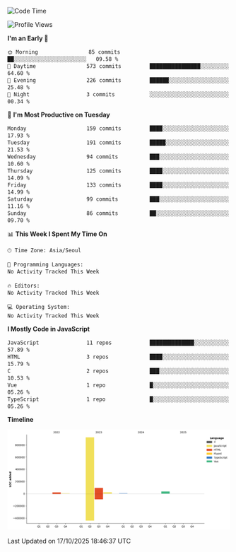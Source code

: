 <!--START_SECTION:waka-->
![Code Time](http://img.shields.io/badge/Code%20Time-131%20hrs%204%20mins-blue)

![Profile Views](http://img.shields.io/badge/Profile%20Views-0-blue)

**I'm an Early 🐤** 

```text
🌞 Morning                85 commits          ██░░░░░░░░░░░░░░░░░░░░░░░   09.58 % 
🌆 Daytime                573 commits         ████████████████░░░░░░░░░   64.60 % 
🌃 Evening                226 commits         ██████░░░░░░░░░░░░░░░░░░░   25.48 % 
🌙 Night                  3 commits           ░░░░░░░░░░░░░░░░░░░░░░░░░   00.34 % 
```
📅 **I'm Most Productive on Tuesday** 

```text
Monday                   159 commits         ████░░░░░░░░░░░░░░░░░░░░░   17.93 % 
Tuesday                  191 commits         █████░░░░░░░░░░░░░░░░░░░░   21.53 % 
Wednesday                94 commits          ███░░░░░░░░░░░░░░░░░░░░░░   10.60 % 
Thursday                 125 commits         ████░░░░░░░░░░░░░░░░░░░░░   14.09 % 
Friday                   133 commits         ████░░░░░░░░░░░░░░░░░░░░░   14.99 % 
Saturday                 99 commits          ███░░░░░░░░░░░░░░░░░░░░░░   11.16 % 
Sunday                   86 commits          ██░░░░░░░░░░░░░░░░░░░░░░░   09.70 % 
```


📊 **This Week I Spent My Time On** 

```text
🕑︎ Time Zone: Asia/Seoul

💬 Programming Languages: 
No Activity Tracked This Week

🔥 Editors: 
No Activity Tracked This Week

💻 Operating System: 
No Activity Tracked This Week
```

**I Mostly Code in JavaScript** 

```text
JavaScript               11 repos            ██████████████░░░░░░░░░░░   57.89 % 
HTML                     3 repos             ████░░░░░░░░░░░░░░░░░░░░░   15.79 % 
C                        2 repos             ███░░░░░░░░░░░░░░░░░░░░░░   10.53 % 
Vue                      1 repo              █░░░░░░░░░░░░░░░░░░░░░░░░   05.26 % 
TypeScript               1 repo              █░░░░░░░░░░░░░░░░░░░░░░░░   05.26 % 
```



**Timeline**

![Lines of Code chart](https://raw.githubusercontent.com/project-dy/project-dy/main/assets/bar_graph.png)


 Last Updated on 17/10/2025 18:46:37 UTC
<!--END_SECTION:waka-->
